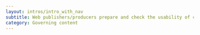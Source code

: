```yaml
---
layout: intros/intro_with_nav
subtitle: Web publishers/producers prepare and check the usability of content in the CMS platform and publish it live.
category: Governing content
---
```

